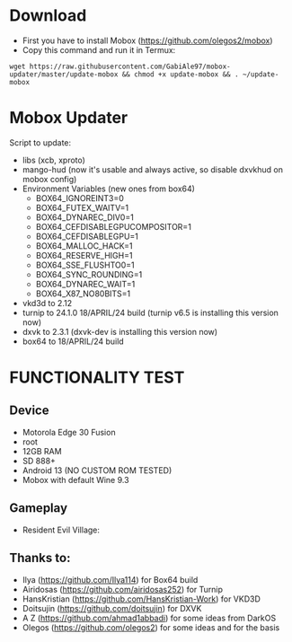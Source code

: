 # Download
  - First you have to install Mobox (https://github.com/olegos2/mobox)
  - Copy this command and run it in Termux:
```
wget https://raw.githubusercontent.com/GabiAle97/mobox-updater/master/update-mobox && chmod +x update-mobox && . ~/update-mobox
```

# Mobox Updater
Script to update:
- libs (xcb, xproto)
- mango-hud (now it's usable and always active, so disable dxvkhud on mobox config)
- Environment Variables (new ones from box64)
  - BOX64_IGNOREINT3=0
  - BOX64_FUTEX_WAITV=1
  - BOX64_DYNAREC_DIV0=1
  - BOX64_CEFDISABLEGPUCOMPOSITOR=1
  - BOX64_CEFDISABLEGPU=1
  - BOX64_MALLOC_HACK=1
  - BOX64_RESERVE_HIGH=1
  - BOX64_SSE_FLUSHTO0=1
  - BOX64_SYNC_ROUNDING=1
  - BOX64_DYNAREC_WAIT=1
  - BOX64_X87_NO80BITS=1
- vkd3d to 2.12
- turnip to 24.1.0 18/APRIL/24 build (turnip v6.5 is installing this version now)
- dxvk to 2.3.1 (dxvk-dev is installing this version now)
- box64 to 18/APRIL/24 build

# FUNCTIONALITY TEST

## Device
  - Motorola Edge 30 Fusion
  - root
  - 12GB RAM
  - SD 888+
  - Android 13 (NO CUSTOM ROM TESTED)
  - Mobox with default Wine 9.3
## Gameplay
  - Resident Evil Village:
  
## Thanks to:
  - Ilya (https://github.com/Ilya114) for Box64 build
  - Airidosas (https://github.com/airidosas252) for Turnip
  - HansKristian (https://github.com/HansKristian-Work) for VKD3D
  - Doitsujin (https://github.com/doitsujin) for DXVK
  - A Z (https://github.com/ahmad1abbadi) for some ideas from DarkOS
  - Olegos (https://github.com/olegos2) for some ideas and for the basis
